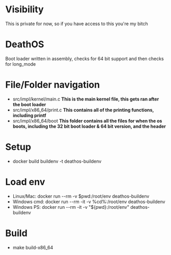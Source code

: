 # Visibility
This is private for now, so if you have access to this you're my bitch

# DeathOS
Boot loader written in assembly, checks for 64 bit support and then checks for long_mode

# File/Folder navigation 
* src/impl/kernel/main.c
**This is the main kernel file, this gets ran after the boot loader**
* src/impl/x86_64/print.c
**This contains all of the printing functions, including printf**
* src/impl/x86_64/boot
**This folder contains all the files for when the os boots, including the 32 bit boot loader & 64 bit version, and the header**

# Setup 
* docker build buildenv -t deathos-buildenv

# Load env
* Linux/Mac: docker run --rm -v $pwd:/root/env deathos-buildenv
* Windows cmd: docker run --rm -it -v %cd%:/root/env deathos-buildenv
* Windows PS: docker run --rm -it -v "${pwd}:/root/env" deathos-buildenv

# Build
* make build-x86_64
